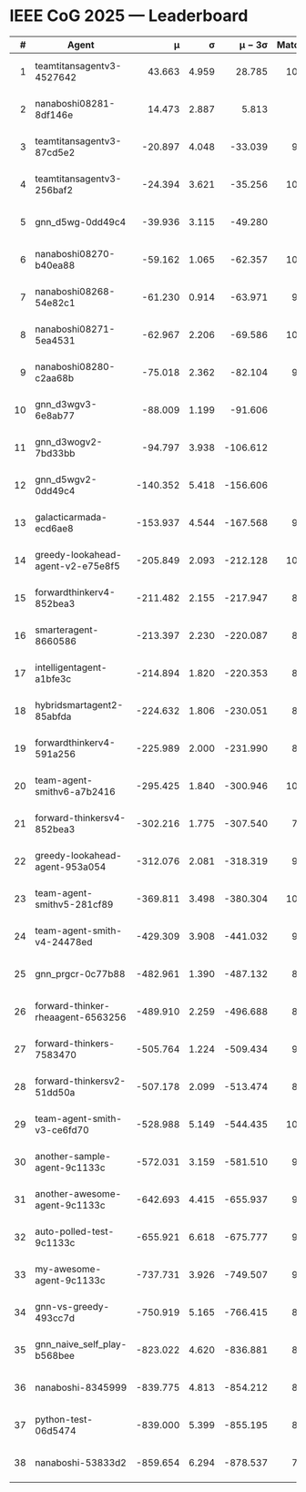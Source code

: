 # IEEE CoG 2025 — Leaderboard

| # | Agent | μ | σ | μ − 3σ | Matches | Updated |
|---:|---|---:|---:|---:|---:|---|
| 1 | teamtitansagentv3-4527642 | 43.663 | 4.959 | 28.785 | 10216 | 2025-08-31 07:16 |
| 2 | nanaboshi08281-8df146e | 14.473 | 2.887 | 5.813 | 396 | 2025-08-31 07:16 |
| 3 | teamtitansagentv3-87cd5e2 | -20.897 | 4.048 | -33.039 | 9118 | 2025-08-31 07:16 |
| 4 | teamtitansagentv3-256baf2 | -24.394 | 3.621 | -35.256 | 10034 | 2025-08-31 07:16 |
| 5 | gnn_d5wg-0dd49c4 | -39.936 | 3.115 | -49.280 | 240 | 2025-08-31 07:16 |
| 6 | nanaboshi08270-b40ea88 | -59.162 | 1.065 | -62.357 | 10040 | 2025-08-31 07:16 |
| 7 | nanaboshi08268-54e82c1 | -61.230 | 0.914 | -63.971 | 9640 | 2025-08-31 07:16 |
| 8 | nanaboshi08271-5ea4531 | -62.967 | 2.206 | -69.586 | 10118 | 2025-08-31 07:16 |
| 9 | nanaboshi08280-c2aa68b | -75.018 | 2.362 | -82.104 | 9458 | 2025-08-31 07:16 |
| 10 | gnn_d3wgv3-6e8ab77 | -88.009 | 1.199 | -91.606 | 278 | 2025-08-31 07:16 |
| 11 | gnn_d3wogv2-7bd33bb | -94.797 | 3.938 | -106.612 | 434 | 2025-08-31 07:16 |
| 12 | gnn_d5wgv2-0dd49c4 | -140.352 | 5.418 | -156.606 | 306 | 2025-08-31 07:16 |
| 13 | galacticarmada-ecd6ae8 | -153.937 | 4.544 | -167.568 | 9240 | 2025-08-31 07:16 |
| 14 | greedy-lookahead-agent-v2-e75e8f5 | -205.849 | 2.093 | -212.128 | 10080 | 2025-08-31 07:16 |
| 15 | forwardthinkerv4-852bea3 | -211.482 | 2.155 | -217.947 | 8001 | 2025-08-31 07:16 |
| 16 | smarteragent-8660586 | -213.397 | 2.230 | -220.087 | 8001 | 2025-08-31 07:16 |
| 17 | intelligentagent-a1bfe3c | -214.894 | 1.820 | -220.353 | 8261 | 2025-08-31 07:16 |
| 18 | hybridsmartagent2-85abfda | -224.632 | 1.806 | -230.051 | 8493 | 2025-08-31 07:16 |
| 19 | forwardthinkerv4-591a256 | -225.989 | 2.000 | -231.990 | 8244 | 2025-08-31 07:16 |
| 20 | team-agent-smithv6-a7b2416 | -295.425 | 1.840 | -300.946 | 10160 | 2025-08-31 07:16 |
| 21 | forward-thinkersv4-852bea3 | -302.216 | 1.775 | -307.540 | 7900 | 2025-08-31 07:16 |
| 22 | greedy-lookahead-agent-953a054 | -312.076 | 2.081 | -318.319 | 9008 | 2025-08-31 07:16 |
| 23 | team-agent-smithv5-281cf89 | -369.811 | 3.498 | -380.304 | 10500 | 2025-08-31 07:16 |
| 24 | team-agent-smith-v4-24478ed | -429.309 | 3.908 | -441.032 | 9278 | 2025-08-31 07:16 |
| 25 | gnn_prgcr-0c77b88 | -482.961 | 1.390 | -487.132 | 8910 | 2025-08-31 07:16 |
| 26 | forward-thinker-rheaagent-6563256 | -489.910 | 2.259 | -496.688 | 8524 | 2025-08-31 07:16 |
| 27 | forward-thinkers-7583470 | -505.764 | 1.224 | -509.434 | 9400 | 2025-08-31 07:16 |
| 28 | forward-thinkersv2-51dd50a | -507.178 | 2.099 | -513.474 | 8936 | 2025-08-31 07:16 |
| 29 | team-agent-smith-v3-ce6fd70 | -528.988 | 5.149 | -544.435 | 10918 | 2025-08-31 07:16 |
| 30 | another-sample-agent-9c1133c | -572.031 | 3.159 | -581.510 | 9740 | 2025-08-31 07:16 |
| 31 | another-awesome-agent-9c1133c | -642.693 | 4.415 | -655.937 | 9140 | 2025-08-31 07:16 |
| 32 | auto-polled-test-9c1133c | -655.921 | 6.618 | -675.777 | 9820 | 2025-08-31 07:16 |
| 33 | my-awesome-agent-9c1133c | -737.731 | 3.926 | -749.507 | 9740 | 2025-08-31 07:16 |
| 34 | gnn-vs-greedy-493cc7d | -750.919 | 5.165 | -766.415 | 8600 | 2025-08-31 07:16 |
| 35 | gnn_naive_self_play-b568bee | -823.022 | 4.620 | -836.881 | 8360 | 2025-08-31 07:16 |
| 36 | nanaboshi-8345999 | -839.775 | 4.813 | -854.212 | 8170 | 2025-08-31 07:16 |
| 37 | python-test-06d5474 | -839.000 | 5.399 | -855.195 | 8300 | 2025-08-31 07:16 |
| 38 | nanaboshi-53833d2 | -859.654 | 6.294 | -878.537 | 7640 | 2025-08-31 07:16 |
